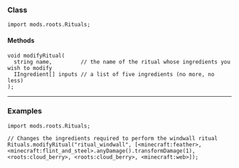 
### Class

```zenscript
import mods.roots.Rituals;
```

#### Methods

```zenscript
void modifyRitual(
  string name,         // the name of the ritual whose ingredients you wish to modify
  IIngredient[] inputs // a list of five ingredients (no more, no less)
);
```


---


### Examples

```zenscript
import mods.roots.Rituals;

// Changes the ingredients required to perform the windwall ritual
Rituals.modifyRitual("ritual_windwall", [<minecraft:feather>, <minecraft:flint_and_steel>.anyDamage().transformDamage(1), <roots:cloud_berry>, <roots:cloud_berry>, <minecraft:web>]);
```

